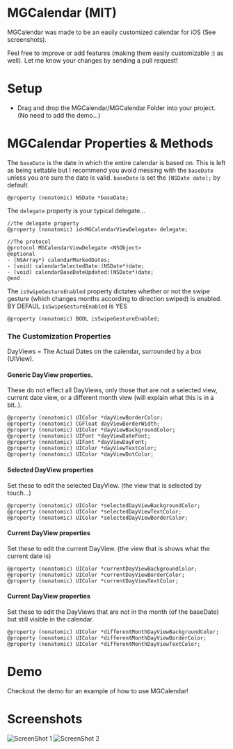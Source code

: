 # MGCalendar (MIT)
MGCalendar was made to be an easily customized calendar for iOS (See screenshots).

Feel free to improve or add features (making them easily customizable :) as well).  Let me know your changes by sending a pull request!

# Setup
- Drag and drop the MGCalendar/MGCalendar Folder into your project. (No need to add the demo…)

# MGCalendar Properties & Methods
The `baseDate` is the date in which the entire calendar is based on.  This is left as being settable but I recommend you avoid messing with the `baseDate` unless you are sure the date is valid.
`baseDate` is set the `[NSDate date];` by default.
```objc
@property (nonatomic) NSDate *baseDate; 
```

The `delegate` property is your typical delegate…
```objc
//the delegate property
@property (nonatomic) id<MGCalendarViewDelegate> delegate; 

//The protocol
@protocol MGCalendarViewDelegate <NSObject>
@optional
- (NSArray*) calendarMarkedDates;
- (void) calendarSelectedDate:(NSDate*)date;
- (void) calendarBaseDateUpdated:(NSDate*)date;
@end
```

The `isSwipeGestureEnabled` property dictates whether or not the swipe gesture (which changes months according to direction swiped) is enabled.
BY DEFAUL `isSwipeGestureEnabled` is YES 
```objc
@property (nonatomic) BOOL isSwipeGestureEnabled;
```


### The Customization Properties
DayViews = The Actual Dates on the calendar, surrounded by a box (UIView).

#### Generic DayView properties.
These do not effect all DayViews, only those that are not a  selected view, current date view, or a different month view (will explain what this is in a bit..).
```objc
@property (nonatomic) UIColor *dayViewBorderColor;
@property (nonatomic) CGFloat dayViewBorderWidth;
@property (nonatomic) UIColor *dayViewBackgroundColor;
@property (nonatomic) UIFont *dayViewDateFont;
@property (nonatomic) UIFont *dayViewDayFont;
@property (nonatomic) UIColor *dayViewTextColor;
@property (nonatomic) UIColor *dayViewDotColor;
```


#### Selected DayView properties
Set these to edit the selected DayView. (the view that is selected by touch…)
```objc
@property (nonatomic) UIColor *selectedDayViewBackgroundColor;
@property (nonatomic) UIColor *selectedDayViewTextColor;
@property (nonatomic) UIColor *selectedDayViewBorderColor;
```


#### Current DayView properties
Set these to edit the current DayView. (the view that is shows what the current date is)
```objc
@property (nonatomic) UIColor *currentDayViewBackgroundColor;
@property (nonatomic) UIColor *currentDayViewBorderColor;
@property (nonatomic) UIColor *currentDayViewTextColor;
```


#### Current DayView properties
Set these to edit the DayViews that are not in the month (of the baseDate) but still visible in the calendar.
```objc
@property (nonatomic) UIColor *differentMonthDayViewBackgroundColor;
@property (nonatomic) UIColor *differentMonthDayViewBorderColor;
@property (nonatomic) UIColor *differentMonthDayViewTextColor;
```


# Demo
Checkout the demo for an example of how to use MGCalendar!

# Screenshots
![ScreenShot 1](http://i1186.photobucket.com/albums/z367/markos7007/IMG_0862_zpsfb5b932d-1_zpsd88ae1d2.jpg)
![ScreenShot 2](http://i1186.photobucket.com/albums/z367/markos7007/IMG_0845_zpsd294cb8c-1_zps66928b22.jpg)